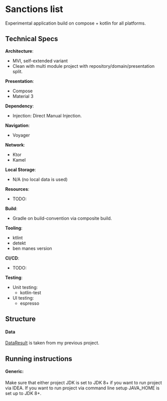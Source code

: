 # Sanctions list

Experimental application build on compose + kotlin for all platforms.

## Technical Specs

**Architecture**:
- MVI, self-extended variant
- Clean with multi module project with repository/domain/presentation split.

**Presentation**:

- Compose
- Material 3

**Dependency**:

- Injection: Direct Manual Injection.

**Navigation**:

- Voyager

**Network**:

- Ktor
- Kamel

**Local Storage**:

- N/A (no local data is used)

**Resources**:

- TODO:

**Build**:

- Gradle on build-convention via composite build.

**Tooling**:

- ktlint
- detekt
- ben manes version

**CI/CD**:

- TODO:

**Testing**:

- Unit testing:
    - kotlin-test
- UI testing:
    - espresso

## Structure

#### Data
[DataResult](data/src/commonMain/kotlin/com/github/rasskazovalexey/sanction/data/model/DataResult.kt)
is taken from my previous project.

## Running instructions

#### Generic:

Make sure that either project JDK is set to JDK 8+ if you want to run project via IDEA.
If you want to run project via command line setup JAVA_HOME is set up to JDK 8+.

